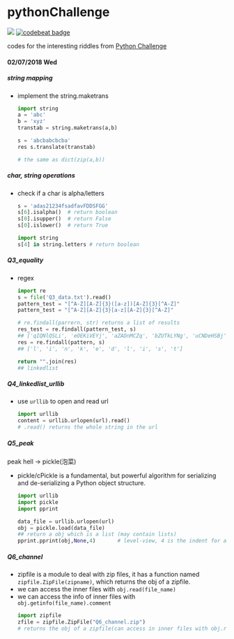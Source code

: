 # pythonChallenge
![](https://img.shields.io/badge/language-python-orange.svg)  [![codebeat badge](https://codebeat.co/badges/edeefa19-cf81-49c6-a99e-1098f53d3019)](https://codebeat.co/projects/github-com-kaiboliu-pythonchallenge-master)

codes for the interesting riddles from [Python Challenge](http://www.pythonchallenge.com)


#### 02/07/2018 Wed
##### string mapping
- implement the string.maketrans
    ```python
    import string
    a = 'abc'
    b = 'xyz'
    transtab = string.maketrans(a,b)
    
    s = 'abcbabcbcba'
    res s.translate(transtab)
    
    # the same as dict(zip(a,b))
    ```
##### char, string operations
- check if a char is alpha/letters
    ```python
    s = 'adas21234fsadfavFDDSFGG'
    s[6].isalpha()  # return boolean
    s[0].isupper()  # return False
    s[0].islower()  # return True
    
    import string
    s[4] in string.letters # return boolean
    ```
##### Q3_equality
- regex
    ```python
    import re
    s = file('Q3_data.txt').read()
    pattern_test = "[^A-Z][A-Z]{3}([a-z])[A-Z]{3}[^A-Z]"
    pattern_test = "[^A-Z][A-Z]{3}[a-z][A-Z]{3}[^A-Z]"
    
    # re.findall(parrern, str) returns a list of results
    res_test = re.findall(pattern_test, s)
    ## ['qIQNlQSLi', 'eOEKiVEYj', 'aZADnMCZq', 'bZUTkLYNg', 'uCNDeHSBj', 'kOIXdKBFh', 'dXJVlGZVm', 'gZAGiLQZx', 'vCJAsACFl', 'qKWGtIDCj']
    res = re.findall(pattern, s)
    ## ['l', 'i', 'n', 'k', 'e', 'd', 'l', 'i', 's', 't']
    
    return "".join(res)
    ## linkedlist
    ```
    
##### Q4_linkedlist_urllib
- use `urllib` to open and read url  
    ```python
    import urllib
    content = urllib.urlopen(url).read()
    # .read() returns the whole string in the url
    ```
##### Q5_peak
peak hell -> pickle(泡菜)
- pickle/cPickle is a fundamental, but powerful algorithm for serializing and de-serializing a Python object structure.
    ```python
    import urllib
    import pickle
    import pprint
    
    data_file = urllib.urlopen(url)
    obj = pickle.load(data_file)
    ## return a obj which is a list (may contain lists)
    pprint.pprint(obj,None,4)       # level-view, 4 is the indent for a new level
    ```
    
##### Q6_channel
- zipfile is a module to deal with zip files, it has a function named `zipfile.ZipFile(zipname)`, which returns the obj of a zipfile.
- we can access the inner files with `obj.read(file_name)`
- we can access the info of inner files with `obj.getinfo(file_name).comment`
    ```python
    import zipfile
    zfile = zipfile.ZipFile("Q6_channel.zip")
    # returns the obj of a zipfile(can access in inner files with obj.read(file_name))
    ```
    
